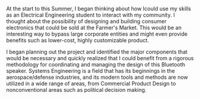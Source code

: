 At the start to this Summer, I began thinking about how Icould use my skills 
as an Electrical Engineering student to interact with my community. I thought
about the possibility of designing and building consumer electronics that 
could be sold at the Farmer's Market. This would be an interesting way to
bypass large corporate entities and might even provide benefits such as 
lower-cost, highly customizable product.

I began planning out the project and identified the major components that would
be necessary and quickly realized that I could benefit from a rigorous 
methodology for coordinating and managing the design of this Bluetooth speaker.
Systems Engineering is a field that has its beginnings in the aerospace/defense
industries, and its modern tools and methods are now utilized in a wide range of
areas, from Commercial Product Design to nonconventional areas such as political
decision making.

